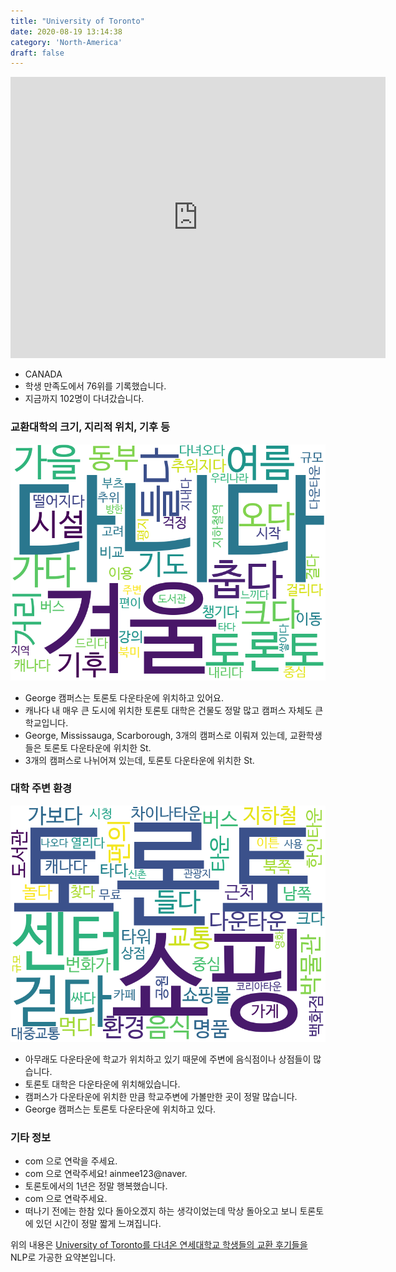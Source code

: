 ```yaml
---
title: "University of Toronto"
date: 2020-08-19 13:14:38
category: 'North-America'
draft: false
---
```


<iframe
width="600"
height="450"
frameborder="0" style="border:0"
src="https://www.google.com/maps/embed/v1/place?key=AIzaSyC9e1AME-pVmWC4hBpFdu5S4dKzyepa3HQ&q=University+of+Toronto&center=43.6628917,-79.39565640000002&zoom=14" allowfullscreen>
</iframe>

* CANADA
* 학생 만족도에서 76위를 기록했습니다.
* 지금까지 102명이 다녀갔습니다. 

### 교환대학의 크기, 지리적 위치, 기후 등

![gen_info-WordCloud](../univ_wordclouds_okt/gen_info/CA000015_gen_info_okt.png)

* George 캠퍼스는 토론토 다운타운에 위치하고 있어요.
* 캐나다 내 매우 큰 도시에 위치한 토론토 대학은 건물도 정말 많고 캠퍼스 자체도 큰 학교입니다.
* George, Mississauga, Scarborough, 3개의 캠퍼스로 이뤄져 있는데, 교환학생들은 토론토 다운타운에 위치한 St.
* 3개의 캠퍼스로 나뉘어져 있는데, 토론토 다운타운에 위치한 St.


### 대학 주변 환경

![env_info-WordCloud](../univ_wordclouds_okt/env_info/CA000015_env_info_okt.png)

* 아무래도 다운타운에 학교가 위치하고 있기 때문에 주변에 음식점이나 상점들이 많습니다.
* 토론토 대학은 다운타운에 위치해있습니다.
* 캠퍼스가 다운타운에 위치한 만큼 학교주변에 가볼만한 곳이 정말 많습니다.
* George 캠퍼스는 토론토 다운타운에 위치하고 있다.


### 기타 정보

* com 으로 연락을 주세요.
* com 으로 연락주세요! ainmee123@naver.
* 토론토에서의 1년은 정말 행복했습니다.
* com 으로 연락주세요.
* 떠나기 전에는 한참 있다 돌아오겠지 하는 생각이었는데 막상 돌아오고 보니 토론토에 있던 시간이 정말 짧게 느껴집니다.


위의 내용은 [University of Toronto를 다녀온 연세대학교 학생들의 교환 후기들을](http://oia.yonsei.ac.kr/partner/expReport.asp?ucode=CA000015&bgbn=A) NLP로 가공한 요약본입니다. 
